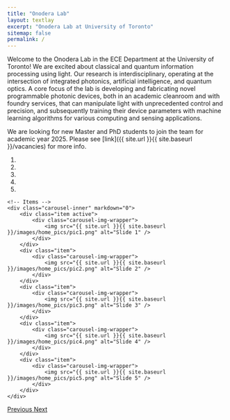 ```yaml
---
title: "Onodera Lab"
layout: textlay
excerpt: "Onodera Lab at University of Toronto"
sitemap: false
permalink: /
---
```


Welcome to the Onodera Lab in the ECE Department at the University of Toronto! We are excited about <span class="uoft-blue">classical and quantum information processing using light</span>. Our research is interdisciplinary, operating at the intersection of integrated photonics, artificial intelligence, and quantum optics. A core focus of the lab is developing and fabricating novel <span class="uoft-blue">programmable photonic devices</span>, both in an academic cleanroom and with foundry services, that can manipulate light with unprecedented control and precision, and subsequently training their device parameters with machine learning algorithms for various computing and sensing applications.

We are looking for new Master and PhD students to join the team for academic year 2025. Please see [link]({{ site.url }}{{ site.baseurl }}/vacancies) for more info.

<div markdown="0" id="carousel" class="carousel slide" data-ride="carousel" data-interval="4000" data-pause="hover" >
    <!-- Menu -->
    <ol class="carousel-indicators">
        <li data-target="#carousel" data-slide-to="0" class="active"></li>
        <li data-target="#carousel" data-slide-to="1"></li>
        <li data-target="#carousel" data-slide-to="2"></li>
        <li data-target="#carousel" data-slide-to="3"></li>
        <li data-target="#carousel" data-slide-to="4"></li>
    </ol>

    <!-- Items -->
    <div class="carousel-inner" markdown="0">
        <div class="item active">
            <div class="carousel-img-wrapper">
                <img src="{{ site.url }}{{ site.baseurl }}/images/home_pics/pic1.png" alt="Slide 1" />
            </div>
        </div>
        <div class="item">
            <div class="carousel-img-wrapper">
                <img src="{{ site.url }}{{ site.baseurl }}/images/home_pics/pic2.png" alt="Slide 2" />
            </div>
        </div>
        <div class="item">
            <div class="carousel-img-wrapper">
                <img src="{{ site.url }}{{ site.baseurl }}/images/home_pics/pic3.png" alt="Slide 3" />
            </div>
        </div>
        <div class="item">
            <div class="carousel-img-wrapper">
                <img src="{{ site.url }}{{ site.baseurl }}/images/home_pics/pic4.png" alt="Slide 4" />
            </div>
        </div>
        <div class="item">
            <div class="carousel-img-wrapper">
                <img src="{{ site.url }}{{ site.baseurl }}/images/home_pics/pic5.png" alt="Slide 5" />
            </div>
        </div>       
    </div>
  <a class="left carousel-control" href="#carousel" role="button" data-slide="prev">
    <span class="glyphicon glyphicon-chevron-left" aria-hidden="true"></span>
    <span class="sr-only">Previous</span>
  </a>
  <a class="right carousel-control" href="#carousel" role="button" data-slide="next">
    <span class="glyphicon glyphicon-chevron-right" aria-hidden="true"></span>
    <span class="sr-only">Next</span>
  </a>
</div>

